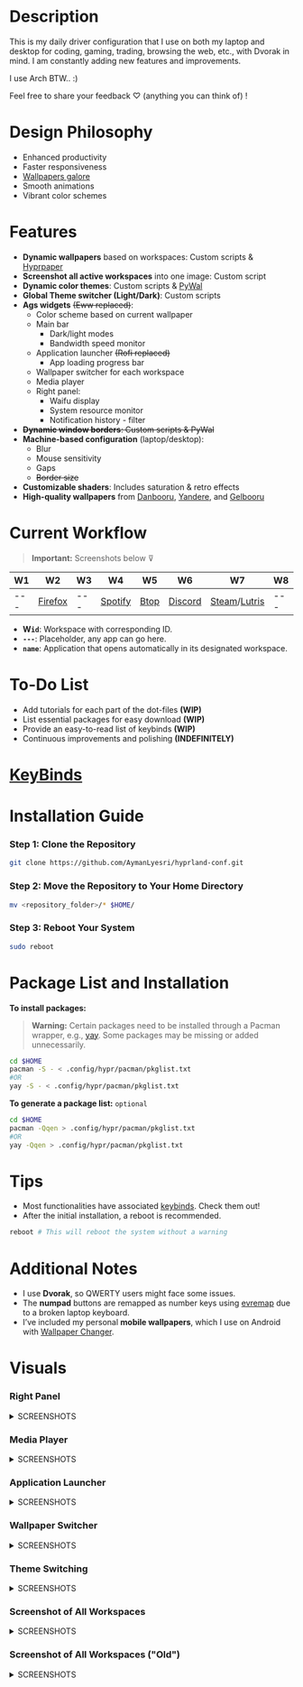 # Description

This is my daily driver configuration that I use on both my laptop and desktop for coding, gaming, trading, browsing the web, etc., with Dvorak in mind. I am constantly adding new features and improvements.

I use Arch BTW.. :)

Feel free to share your feedback ♡ (anything you can think of) !

# Design Philosophy

- Enhanced productivity
- Faster responsiveness
- [Wallpapers galore](https://github.com/AymanLyesri/hyprland-conf/tree/master/wallpapers)
- Smooth animations
- Vibrant color schemes

# Features

- **Dynamic wallpapers** based on workspaces: Custom scripts & [Hyprpaper](https://github.com/hyprwm/hyprpaper)
- **Screenshot all active workspaces** into one image: Custom script
- **Dynamic color themes**: Custom scripts & [PyWal](https://github.com/dylanaraps/pywal)
- **Global Theme switcher (Light/Dark)**: Custom scripts
- **Ags widgets** ~~(Eww replaced)~~:
  - Color scheme based on current wallpaper
  - Main bar
    - Dark/light modes
    - Bandwidth speed monitor
  - Application launcher ~~(Rofi replaced)~~
    - App loading progress bar
  - Wallpaper switcher for each workspace
  - Media player
  - Right panel:
    - Waifu display
    - System resource monitor
    - Notification history - filter
- ~~**Dynamic window borders**: Custom scripts & PyWal~~
- **Machine-based configuration** (laptop/desktop):
  - Blur
  - Mouse sensitivity
  - Gaps
  - ~~Border size~~
- **Customizable shaders**: Includes saturation & retro effects
- **High-quality wallpapers** from [Danbooru](https://danbooru.donmai.us), [Yandere](https://yande.re), and [Gelbooru](https://gelbooru.com)

# Current Workflow

> **Important:** Screenshots below ⊽

| W1  | W2                                                  | W3  | W4                                                  | W5                                           | W6                                                  | W7                                                                            | W8  | W9  | W10   |
| --- | --------------------------------------------------- | --- | --------------------------------------------------- | -------------------------------------------- | --------------------------------------------------- | ----------------------------------------------------------------------------- | --- | --- | ----- |
| --- | [Firefox](https://wiki.archlinux.org/title/firefox) | --- | [Spotify](https://wiki.archlinux.org/title/spotify) | [Btop](https://github.com/aristocratos/btop) | [Discord](https://wiki.archlinux.org/title/Discord) | [Steam](https://wiki.archlinux.org/title/steam)/[Lutris](https://lutris.net/) | --- | --- | Games |

- **W`id`**: Workspace with corresponding ID.
- **`---`**: Placeholder, any app can go here.
- **`name`**: Application that opens automatically in its designated workspace.

# To-Do List

- Add tutorials for each part of the dot-files **(WIP)**
- List essential packages for easy download **(WIP)**
- Provide an easy-to-read list of keybinds **(WIP)**
- Continuous improvements and polishing **(INDEFINITELY)**

# [KeyBinds](https://github.com/AymanLyesri/hyprland-conf/blob/master/.config/hypr/configs/keybinds.conf)

# Installation Guide

### Step 1: Clone the Repository

```bash
git clone https://github.com/AymanLyesri/hyprland-conf.git
```

### Step 2: Move the Repository to Your Home Directory

```bash
mv <repository_folder>/* $HOME/
```

### Step 3: Reboot Your System

```bash
sudo reboot
```

# Package List and Installation

**To install packages:**

> **Warning:** Certain packages need to be installed through a Pacman wrapper, e.g., [yay](https://github.com/Jguer/yay).
> Some packages may be missing or added unnecessarily.

```bash
cd $HOME
pacman -S - < .config/hypr/pacman/pkglist.txt
#OR
yay -S - < .config/hypr/pacman/pkglist.txt
```

**To generate a package list:** `optional`

```bash
cd $HOME
pacman -Qqen > .config/hypr/pacman/pkglist.txt
#OR
yay -Qqen > .config/hypr/pacman/pkglist.txt
```

# Tips

- Most functionalities have associated [keybinds](https://github.com/AymanLyesri/hyprland-conf/blob/master/.config/hypr/configs/keybinds.conf). Check them out!
- After the initial installation, a reboot is recommended.

```bash
reboot # This will reboot the system without a warning
```

# Additional Notes

- I use **Dvorak**, so QWERTY users might face some issues.
- The **numpad** buttons are remapped as number keys using [evremap](https://github.com/wez/evremap) due to a broken laptop keyboard.
- I’ve included my personal **mobile wallpapers**, which I use on Android with [Wallpaper Changer](https://play.google.com/store/apps/details?id=de.j4velin.wallpaperChanger).

# Visuals

### Right Panel

<details>
  <summary>SCREENSHOTS</summary>
  <img src="https://github.com/user-attachments/assets/52d5ea0c-fd64-4890-8bcb-b4832819ce2a" alt="Right Panel">
</details>

### Media Player

<details>
  <summary>SCREENSHOTS</summary>
  <img src="https://github.com/user-attachments/assets/1c56869d-8b83-457a-8f28-b6006ae83fdb" alt="Media Player">
</details>

### Application Launcher

<details>
  <summary>SCREENSHOTS</summary>
  <img src="https://github.com/user-attachments/assets/79077273-04d2-4871-a5a1-078de8f2a83e" alt="Application Launcher 1">
  <img src="https://github.com/user-attachments/assets/6f76124c-5361-420f-a7e0-3ae73aa2e297" alt="Application Launcher 2">
</details>

### Wallpaper Switcher

<details>
  <summary>SCREENSHOTS</summary>
  <img src="https://github.com/user-attachments/assets/b3f411f5-14ab-4304-ae95-9c2e93b7f886" alt="Wallpaper Switcher">
</details>

### Theme Switching

<details>
  <summary>SCREENSHOTS</summary>
  <img src="https://github.com/user-attachments/assets/f3321fb4-9992-4133-b860-c2e7b8f246d6" alt="Theme Switching 1">
  <img src="https://github.com/user-attachments/assets/87da3faa-fbc4-47d8-9901-354e54f5452e" alt="Theme Switching 2">
</details>

### Screenshot of All Workspaces

<details>
  <summary>SCREENSHOTS</summary>
  <img src="https://github.com/user-attachments/assets/3166118e-3023-4434-985b-23ae02b8aed2" alt="All Workspaces">
</details>

### Screenshot of All Workspaces ("Old")

<details>
  <summary>SCREENSHOTS</summary>
  <img src="https://github.com/AymanLyesri/hyprland-conf/assets/80812811/c84884a7-ce5b-4363-a2fb-8a6ccebc05c5" alt="Old Workspaces">
</details>

